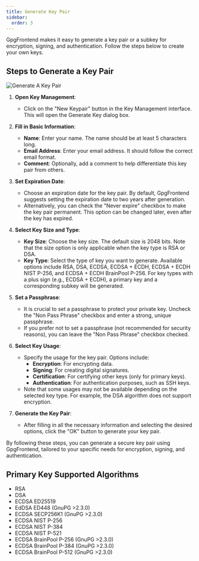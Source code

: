 ```yaml
---
title: Generate Key Pair
sidebar:
  order: 3
---
```


GpgFrontend makes it easy to generate a key pair or a subkey for encryption,
signing, and authentication. Follow the steps below to create your own keys.

## Steps to Generate a Key Pair

![Generate A Key Pair](https://image.cdn.bktus.com/i/2024/06/15/5df15149-1890-2645-8452-e7c4798ccd16.webp)

1. **Open Key Management**:

   - Click on the "New Keypair" button in the Key Management interface. This
     will open the Generate Key dialog box.

2. **Fill in Basic Information**:

   - **Name**: Enter your name. The name should be at least 5 characters long.
   - **Email Address**: Enter your email address. It should follow the correct
     email format.
   - **Comment**: Optionally, add a comment to help differentiate this key pair
     from others.

3. **Set Expiration Date**:

   - Choose an expiration date for the key pair. By default, GpgFrontend
     suggests setting the expiration date to two years after generation.
   - Alternatively, you can check the "Never expire" checkbox to make the key
     pair permanent. This option can be changed later, even after the key has
     expired.

4. **Select Key Size and Type**:

   - **Key Size**: Choose the key size. The default size is 2048 bits. Note that
     the size option is only applicable when the key type is RSA or DSA.
   - **Key Type**: Select the type of key you want to generate. Available
     options include RSA, DSA, ECDSA, ECDSA + ECDH, ECDSA + ECDH NIST P-256, and
     ECDSA + ECDH BrainPool P-256. For key types with a plus sign (e.g., ECDSA +
     ECDH), a primary key and a corresponding subkey will be generated.

5. **Set a Passphrase**:

   - It is crucial to set a passphrase to protect your private key. Uncheck the
     "Non Pass Phrase" checkbox and enter a strong, unique passphrase.
   - If you prefer not to set a passphrase (not recommended for security
     reasons), you can leave the "Non Pass Phrase" checkbox checked.

6. **Select Key Usage**:

   - Specify the usage for the key pair. Options include:
     - **Encryption**: For encrypting data.
     - **Signing**: For creating digital signatures.
     - **Certification**: For certifying other keys (only for primary keys).
     - **Authentication**: For authentication purposes, such as SSH keys.
   - Note that some usages may not be available depending on the selected key
     type. For example, the DSA algorithm does not support encryption.

7. **Generate the Key Pair**:
   - After filling in all the necessary information and selecting the desired
     options, click the "OK" button to generate your key pair.

By following these steps, you can generate a secure key pair using GpgFrontend,
tailored to your specific needs for encryption, signing, and authentication.

## Primary Key Supported Algorithms

- RSA
- DSA
- ECDSA ED25519
- EdDSA ED448 (GnuPG >2.3.0)
- ECDSA SECP256K1 (GnuPG >2.3.0)
- ECDSA NIST P-256
- ECDSA NIST P-384
- ECDSA NIST P-521
- ECDSA BrainPool P-256 (GnuPG >2.3.0)
- ECDSA BrainPool P-384 (GnuPG >2.3.0)
- ECDSA BrainPool P-512 (GnuPG >2.3.0)
